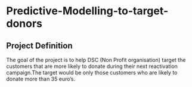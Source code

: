 # Predictive-Modelling-to-target-donors

## Project Definition
The goal of the project is to help DSC (Non Profit organisation) target the customers that are more likely to donate during their next reactivation campaign.The target would be only those customers who are likely to donate more than 35 euro’s.
